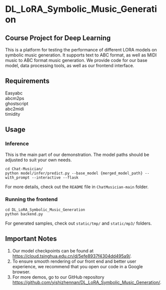 # DL_LoRA_Symbolic_Music_Generation

## Course Project for Deep Learning

This is a platform for testing the performance of different LORA models on symbolic music generation. It supports text to ABC format, as well as MIDI music to ABC format music generation.
We provide code for our base model, data processing tools, as well as our frontend interface.

## Requirements

Easyabc\
abcm2ps\
ghostscript\
abc2midi\
timidity

## Usage

### Inference

This is the main part of our demonstration. The model paths should be adjusted to suit your own needs.
```
cd Chat-Musician/
python model/infer/predict.py --base_model {merged_model_path} --with_prompt --interactive --flask
```
For more details, check out the `README` file in `ChatMusician-main` folder.

### Running the frontend

```
cd DL_LoRA_Symbolic_Music_Generation
python backend.py
```
For generated samples, check out `static/tmp/` and `static/mp3/` folders.

## Important Notes

1. Our model checkpoints can be found at https://cloud.tsinghua.edu.cn/d/5efe8937f4304dd495a9/.
2. To ensure smooth rendering of our front end and better user experience, we recommend that you open our code in a Google browser.
3. For more demos, go to our GitHub repository https://github.com/yishizhennan/DL_LoRA_Symbolic_Music_Generation/.

